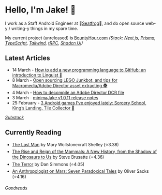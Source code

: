  # Hello, I'm Jake! 👋

I work as a Staff Android Engineer at 🐸[Seatfrog](https://seatfrog.com/)🐸, and do open source web-y / writing-y things in my spare time. 

My current project (unreleased) is [BountyHour.com](https://bountyhour.com) *(Stack: [Next.js](https://nextjs.org/), [Prisma](https://www.prisma.io/), [TypeScript](https://www.typescriptlang.org/), [Tailwind](https://tailwindcss.com/), [tRPC](https://trpc.io/), [Shadcn UI](https://ui.shadcn.com/))*

## Latest Articles
<!-- feed start -->
- 14 March - [How to add a new programming language to GitHub: an introduction to Linguist 🔡](http://blog.jakelee.co.uk/adding-github-language-with-linguist/)
- 8 March - [Open sourcing LEGO Junkbot, and tips for Macromedia/Adobe Director asset extracting 🕵️](http://blog.jakelee.co.uk/lego-junkbot-files-and-director-tips/)
- 4 March - [How to decompile an Adobe Director DCR file](http://blog.jakelee.co.uk/decompiling-adobe-director-files/)
- 3 March - [minimaJake v1.0.11 release notes](http://minima.jakelee.co.uk/v1.0.11/)
- 25 February - [3 Android games I’ve enjoyed lately: Sorcery School, King’s Landing, Tile Collector 📲](http://jakelee.co.uk/android-games-march-2024/)
<!-- feed end -->
*[Substack](https://jakeweeklee.substack.com)*

## Currently Reading
<!-- GOODREADS-LIST:START -->
- [The Last Man](https://www.goodreads.com/review/show/5625209475?utm_medium=api&utm_source=rss) by Mary Wollstonecraft Shelley (⭐️3.38)
- [The Rise and Reign of the Mammals: A New History, from the Shadow of the Dinosaurs to Us](https://www.goodreads.com/review/show/6282580167?utm_medium=api&utm_source=rss) by Steve Brusatte (⭐️4.36)
- [The Terror](https://www.goodreads.com/review/show/6306373661?utm_medium=api&utm_source=rss) by Dan Simmons (⭐️4.05)
- [An Anthropologist on Mars: Seven Paradoxical Tales](https://www.goodreads.com/review/show/5640132005?utm_medium=api&utm_source=rss) by Oliver Sacks (⭐️4.16)
<!-- GOODREADS-LIST:END -->
*[Goodreads](https://goodreads.com/jakesteam)*
